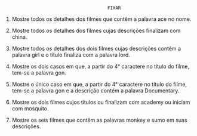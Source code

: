                                            FIXAR


1. Mostre todos os detalhes dos filmes que contêm a palavra ace no nome.

2. Mostre todos os detalhes dos filmes cujas descrições finalizam com china.

3. Mostre todos os detalhes dos dois filmes cujas descrições contêm a palavra girl e o título finaliza com a palavra lord.

4. Mostre os dois casos em que, a partir do 4° caractere no título do filme, tem-se a palavra gon.

5. Mostre o único caso em que, a partir do 4° caractere no título do filme, tem-se a palavra gon e a descrição contém a palavra Documentary.

6. Mostre os dois filmes cujos títulos ou finalizam com academy ou iniciam com mosquito.

7. Mostre os seis filmes que contêm as palavras monkey e sumo em suas descrições.